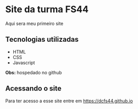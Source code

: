 # Site da turma FS44
Aqui sera meu primeiro site

## Tecnologias utilizadas
- HTML
- CSS
- Javascript

**Obs:** hospedado no github

## Acessando o site
Para ter acesso a esse site entre em <https://dcfs44.github.io>
